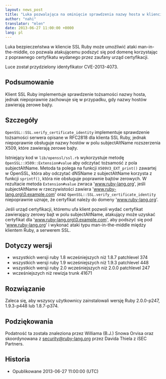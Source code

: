 ```yaml
---
layout: news_post
title: "Luka pozwalająca na ominięcie sprawdzenia nazwy hosta w kliencie SSL (CVE-2013-4073)"
author: "nahi"
translator: "mlen"
date: 2013-06-27 11:00:00 +0000
lang: pl
---
```


Luka bezpieczeństwa w kliencie SSL Ruby może umożliwić ataki man-in-the-middle,
co pozwala atakującemu podszyć się pod domenę korzystając z poprawnego
certyfikatu wydanego przez zaufany urząd certyfikacji.

Luce został przydzielony identyfikator CVE-2013-4073.

## Podsumowanie

Klient SSL Ruby implementuje sprawdzenie tożsamości nazwy hosta, jednak
niepoprawnie zachowuje się w przypadku, gdy nazwy hostów zawierają zerowe
bajty.

## Szczegóły

`OpenSSL::SSL.verify_certificate_identity` implementuje sprawdzenie tożsamości
serwera opisane w RFC2818 dla klienta SSL Ruby, jednak niepoprawnie obsługuje
nazwy hostów w polu subjectAltName rozszerzenia X509, które zawierają zerowe
bajty.

Istniejący kod w `lib/openssl/ssl.rb` wykorzystuje metodę
`OpenSSL::X509::Extension#value` aby odczytać tożsamość z pola subjectAltName.
Metoda ta polega na funkcji `X509V3_EXT_print()` zawartej w OpenSSL, która
aby odczytać dNSName z subjectAltName korzysta z funkcji `sprintf()`, która nie
obsługuje poprawnie bajtów zerowych. W rezultacie metoda `Extension#value`
zwraca 'www.ruby-lang.org', jeśli subjectAltName w rzeczywistości zawiera
'www.ruby-lang.org\0.example.com' oraz
`OpenSSL::SSL.verify_certificate_identity` niepoprawnie uznaje, że certyfikat
należy do domeny 'www.ruby-lang.org'.

Jeśli urząd certyfikacji, któremu ufa klient pozwoli wydać certyfikat
zawierający zerowy bajt w polu subjectAltName, atakujący może uzyskać
certyfikat dla 'www.ruby-lang.org\0.example.com', aby podszyć się pod
'www.ruby-lang.org' i wykonać ataki typu man-in-the-middle między klientem
Ruby, a serwerem SSL.

## Dotyczy wersji

 * wszystkich wersji ruby 1.8 wcześniejszych niż 1.8.7 patchlevel 374
 * wszystkich wersji ruby 1.9 wcześniejszych niż 1.9.3 patchlevel 448
 * wszystkich wersji ruby 2.0 wcześniejszych niż 2.0.0 patchlevel 247
 * wcześniejszych niż rewizja trunk 41671

## Rozwiązanie

Zaleca się, aby wszyscy użytkownicy zainstalowali wersję Ruby 2.0.0-p247,
1.9.3-p448 lub 1.8.7-p374.

## Podziękowania

Podatność ta została znaleziona przez Williama (B.J.) Snowa Orvisa oraz
skoordynowana z security@ruby-lang.org przez Davida Thiela z iSEC Partners.

## Historia

 * Opublikowane 2013-06-27 11:00:00 (UTC)
